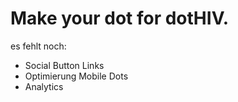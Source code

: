 # Make your dot for dotHIV.

es fehlt noch: 
- Social Button Links
- Optimierung Mobile Dots
- Analytics
